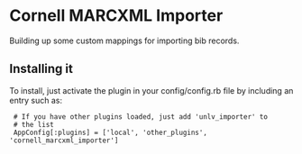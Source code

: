 # Cornell MARCXML Importer

Building up some custom mappings for importing bib records. 

## Installing it

To install, just activate the plugin in your config/config.rb file by
including an entry such as:

     # If you have other plugins loaded, just add 'unlv_importer' to
     # the list
     AppConfig[:plugins] = ['local', 'other_plugins', 'cornell_marcxml_importer']
	